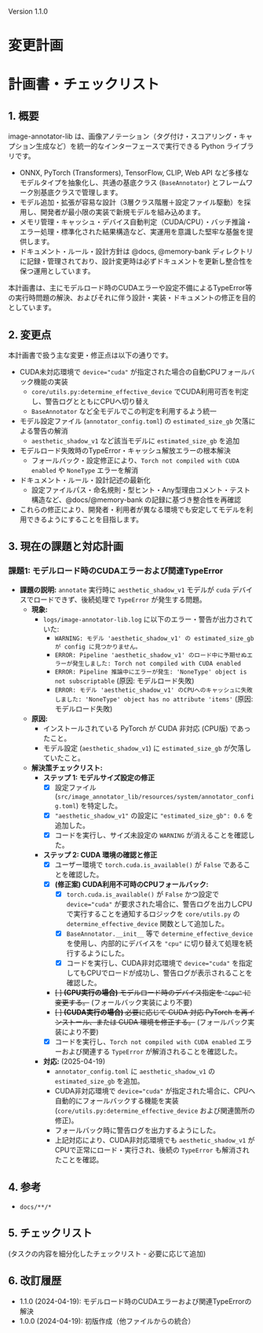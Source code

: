 Version 1.1.0
# 変更計画

# 計画書・チェックリスト

## 1. 概要
image-annotator-lib は、画像アノテーション（タグ付け・スコアリング・キャプション生成など）を統一的なインターフェースで実行できる Python ライブラリです。

- ONNX, PyTorch (Transformers), TensorFlow, CLIP, Web API など多様なモデルタイプを抽象化し、共通の基底クラス (`BaseAnnotator`) とフレームワーク別基底クラスで管理します。
- モデル追加・拡張が容易な設計（3層クラス階層＋設定ファイル駆動）を採用し、開発者が最小限の実装で新規モデルを組み込めます。
- メモリ管理・キャッシュ・デバイス自動判定（CUDA/CPU）・バッチ推論・エラー処理・標準化された結果構造など、実運用を意識した堅牢な基盤を提供します。
- ドキュメント・ルール・設計方針は @docs, @memory-bank ディレクトリに記録・管理されており、設計変更時は必ずドキュメントを更新し整合性を保つ運用としています。

本計画書は、主にモデルロード時のCUDAエラーや設定不備によるTypeError等の実行時問題の解決、およびそれに伴う設計・実装・ドキュメントの修正を目的としています。

## 2. 変更点
本計画書で扱う主な変更・修正点は以下の通りです。

- CUDA未対応環境で `device="cuda"` が指定された場合の自動CPUフォールバック機能の実装
    - `core/utils.py:determine_effective_device` でCUDA利用可否を判定し、警告ログとともにCPUへ切り替え
    - `BaseAnnotator` など全モデルでこの判定を利用するよう統一
- モデル設定ファイル (`annotator_config.toml`) の `estimated_size_gb` 欠落による警告の解消
    - `aesthetic_shadow_v1` など該当モデルに `estimated_size_gb` を追加
- モデルロード失敗時のTypeError・キャッシュ解放エラーの根本解決
    - フォールバック・設定修正により、`Torch not compiled with CUDA enabled` や `NoneType` エラーを解消
- ドキュメント・ルール・設計記述の最新化
    - 設定ファイルパス・命名規則・型ヒント・Any型理由コメント・テスト構造など、@docs/@memory-bank の記録に基づき整合性を再確認
- これらの修正により、開発者・利用者が異なる環境でも安定してモデルを利用できるようにすることを目指します。

## 3. 現在の課題と対応計画

### 課題1: モデルロード時のCUDAエラーおよび関連TypeError
* **課題の説明:** `annotate` 実行時に `aesthetic_shadow_v1` モデルが `cuda` デバイスでロードできず、後続処理で `TypeError` が発生する問題。
    * **現象:**
        * `logs/image-annotator-lib.log` に以下のエラー・警告が出力されていた:
            * `WARNING: モデル 'aesthetic_shadow_v1' の estimated_size_gb が config に見つかりません。`
            * `ERROR: Pipeline 'aesthetic_shadow_v1' のロード中に予期せぬエラーが発生しました: Torch not compiled with CUDA enabled`
            * `ERROR: Pipeline 推論中にエラーが発生: 'NoneType' object is not subscriptable` (原因: モデルロード失敗)
            * `ERROR: モデル 'aesthetic_shadow_v1' のCPUへのキャッシュに失敗しました: 'NoneType' object has no attribute 'items'` (原因: モデルロード失敗)
    * **原因:**
        * インストールされている PyTorch が CUDA 非対応 (CPU版) であったこと。
        * モデル設定 (`aesthetic_shadow_v1`) に `estimated_size_gb` が欠落していたこと。
    * **解決策チェックリスト:**
        *   **ステップ 1: モデルサイズ設定の修正**
            *   [x] 設定ファイル (`src/image_annotator_lib/resources/system/annotator_config.toml`) を特定した。
            *   [x] `"aesthetic_shadow_v1"` の設定に `"estimated_size_gb": 0.6` を追加した。
            *   [x] コードを実行し、サイズ未設定の `WARNING` が消えることを確認した。
        *   **ステップ 2: CUDA 環境の確認と修正**
            *   [x] ユーザー環境で `torch.cuda.is_available()` が `False` であることを確認した。
            *   [x] **(修正案) CUDA利用不可時のCPUフォールバック:**
                *   [x] `torch.cuda.is_available()` が `False` かつ設定で `device="cuda"` が要求された場合に、警告ログを出力しCPUで実行することを通知するロジックを `core/utils.py` の `determine_effective_device` 関数として追加した。
                *   [x] `BaseAnnotator.__init__` 等で `determine_effective_device` を使用し、内部的にデバイスを `"cpu"` に切り替えて処理を続行するようにした。
                *   [x] コードを実行し、CUDA非対応環境で `device="cuda"` を指定してもCPUでロードが成功し、警告ログが表示されることを確認した。
            *   ~~[ ] **(CPU実行の場合)** モデルロード時のデバイス指定を `"cpu"` に変更する。~~ (フォールバック実装により不要)
            *   ~~[ ] **(CUDA実行の場合)** 必要に応じて CUDA 対応 PyTorch を再インストール、または CUDA 環境を修正する。~~ (フォールバック実装により不要)
            *   [x] コードを実行し、`Torch not compiled with CUDA enabled` エラーおよび関連する `TypeError` が解消されることを確認した。
        * **対応:** (2025-04-19)
            * `annotator_config.toml` に `aesthetic_shadow_v1` の `estimated_size_gb` を追加。
            * CUDA非対応環境で `device="cuda"` が指定された場合に、CPUへ自動的にフォールバックする機能を実装 (`core/utils.py:determine_effective_device` および関連箇所の修正)。
            * フォールバック時に警告ログを出力するようにした。
            * 上記対応により、CUDA非対応環境でも `aesthetic_shadow_v1` がCPUで正常にロード・実行され、後続の `TypeError` も解消されたことを確認。

## 4. 参考
- `docs/**/*`

## 5. チェックリスト
(タスクの内容を細分化したチェックリスト - 必要に応じて追加)


## 6. 改訂履歴
- 1.1.0 (2024-04-19): モデルロード時のCUDAエラーおよび関連TypeErrorの解決
- 1.0.0 (2024-04-19): 初版作成（他ファイルからの統合）
